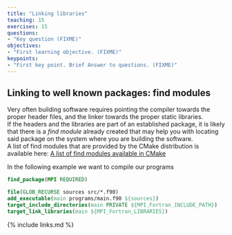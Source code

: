 ```yaml
---
title: "Linking libraries"
teaching: 15
exercises: 15
questions:
- "Key question (FIXME)"
objectives:
- "First learning objective. (FIXME)"
keypoints:
- "First key point. Brief Answer to questions. (FIXME)"
---
```


## Linking to well known packages: find modules

Very often building software requires pointing the compiler towards the proper
header files, and the linker towards the proper static libraries.  
If the headers and the libraries are part of an established package, it is
likely that there is a *find module* already created that may help you with
locating said package on the system where you are building the software.  
A list of find modules that are provided by the CMake distribution is available here: [A list of find modules available in CMake](https://cmake.org/cmake/help/latest/manual/cmake-modules.7.html)

In the following example we want to compile our programs 

```cmake
find_package(MPI REQUIRED)

file(GLOB_RECURSE sources src/*.f90)
add_executable(main programs/main.f90 ${sources})
target_include_directories(main PRIVATE ${MPI_Fortran_INCLUDE_PATH})
target_link_libraries(main ${MPI_Fortran_LIBRARIES})
```


{% include links.md %}
